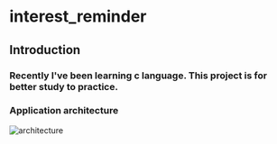 # interest_reminder

## Introduction

### Recently I've been learning c language. This project is for better study to practice.

### Application architecture

![architecture](https://i0.hdslb.com/bfs/album/62b54e52c8a95d44701a17029294e4078c989c7d.png)